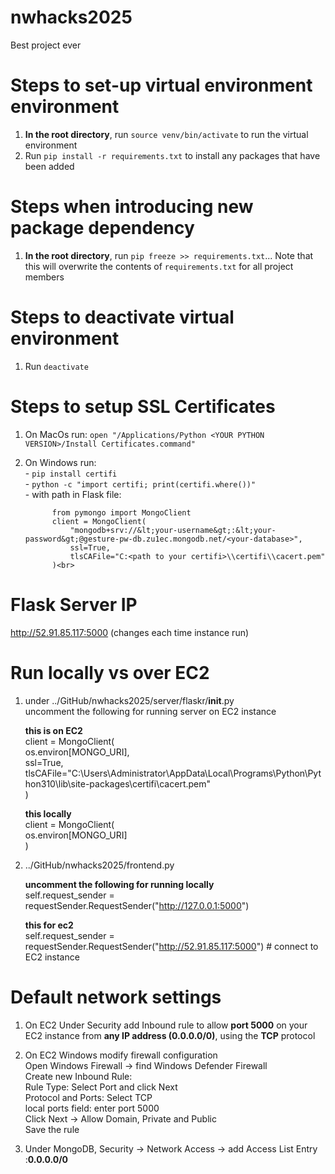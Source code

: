 # nwhacks2025
Best project ever

# Steps to set-up virtual environment environment
1. **In the root directory**, run `source venv/bin/activate` to run the virtual environment
2. Run `pip install -r requirements.txt` to install any packages that have been added

# Steps when introducing new package dependency
1. **In the root directory**, run `pip freeze >> requirements.txt`... Note that this will overwrite the contents of `requirements.txt` for all project members

# Steps to deactivate virtual environment
1. Run `deactivate`

# Steps to setup SSL Certificates
1. On MacOs run: `open "/Applications/Python <YOUR PYTHON VERSION>/Install Certificates.command"`<br>
2. On Windows run:<br>
       - `pip install certifi`<br>
       - `python -c "import certifi; print(certifi.where())"`<br>
       - with path in Flask file:<br>

             from pymongo import MongoClient
             client = MongoClient(
                 "mongodb+srv://&lt;your-username&gt;:&lt;your-password&gt;@gesture-pw-db.zu1ec.mongodb.net/<your-database>",
                 ssl=True,
                 tlsCAFile="C:<path to your certifi>\\certifi\\cacert.pem"
             )<br>

# Flask Server IP
http://52.91.85.117:5000 (changes each time instance run)

# Run locally vs over EC2
1. under ../GitHub/nwhacks2025/server/flaskr/__init__.py <br>
   uncomment the following for running server on EC2 instance <br>
   
    **this is on EC2** <br>
    client = MongoClient( <br>
        os.environ[MONGO_URI], <br>
        ssl=True, <br>
        tlsCAFile="C:\\Users\\Administrator\\AppData\\Local\\Programs\\Python\\Python310\\lib\\site-packages\\certifi\\cacert.pem" <br>
    ) <br>

    **this locally** <br>
    client = MongoClient( <br>
    os.environ[MONGO_URI] <br>
    ) <br>

2. ../GitHub/nwhacks2025/frontend.py <br>

   **uncomment the following for running locally** <br>
   self.request_sender = requestSender.RequestSender("http://127.0.0.1:5000") <br>

   **this for ec2** <br>
   self.request_sender = requestSender.RequestSender("http://52.91.85.117:5000")    # connect to EC2 instance <br>

# Default network settings
1. On EC2 Under Security add Inbound rule to allow **port 5000** on your EC2 instance from **any IP address (0.0.0.0/0)**, using the **TCP** protocol<br>
2. On EC2 Windows modify firewall configuration<br>
          Open Windows Firewall -> find Windows Defender Firewall<br>
          Create new Inbound Rule:<br>
                 Rule Type: Select Port and click Next<br>
                 Protocol and Ports: Select TCP<br>
                 local ports field: enter port 5000<br>
                 Click Next -> Allow Domain, Private and Public<br>
                 Save the rule<br>
          
4. Under MongoDB, Security -> Network Access -> add Access List Entry :**0.0.0.0/0**
